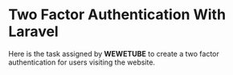 # Two Factor Authentication With Laravel

<p>
    Here is the task assigned by <strong>WEWETUBE</strong> to create a two factor authentication for users visiting the website.
</p>
